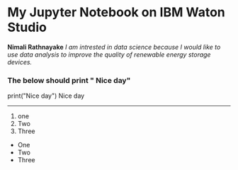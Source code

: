 # My Jupyter Notebook on IBM Waton Studio #
**Nimali Rathnayake**
_I am intrested in data science because I would like to use data analysis to improve the quality of renewable energy storage devices._ 
### The below should print " Nice day" ###
print("Nice day")
Nice day
********************************************************
1. one
2. Two
3. Three

-  One
-  Two
-  Three
